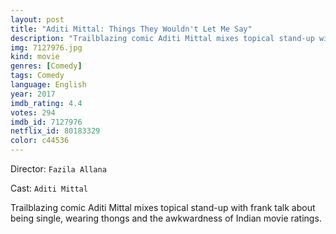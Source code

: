 ```yaml
---
layout: post
title: "Aditi Mittal: Things They Wouldn't Let Me Say"
description: "Trailblazing comic Aditi Mittal mixes topical stand-up with frank talk about being single, wearing thongs and the awkwardness of Indian movie ratings..."
img: 7127976.jpg
kind: movie
genres: [Comedy]
tags: Comedy 
language: English
year: 2017
imdb_rating: 4.4
votes: 294
imdb_id: 7127976
netflix_id: 80183329
color: c44536
---
```

Director: `Fazila Allana`  

Cast: `Aditi Mittal` 

Trailblazing comic Aditi Mittal mixes topical stand-up with frank talk about being single, wearing thongs and the awkwardness of Indian movie ratings.